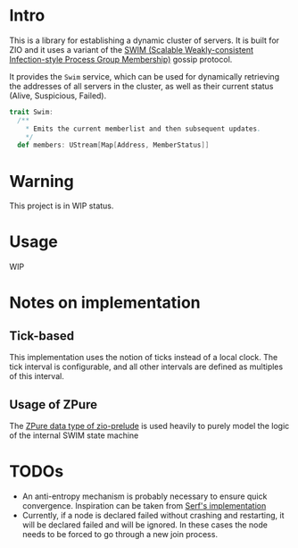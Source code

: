 # Intro

This is a library for establishing a dynamic cluster of servers. It is built for ZIO and it uses a variant of the [SWIM (Scalable Weakly-consistent Infection-style Process Group Membership)](https://www.cs.cornell.edu/projects/Quicksilver/public_pdfs/SWIM.pdf) gossip protocol.

It provides the `Swim` service, which can be used for dynamically retrieving the addresses of all servers in the cluster, as well as their current status (Alive, Suspicious, Failed).

```scala
trait Swim:
  /**
    * Emits the current memberlist and then subsequent updates.
    */
  def members: UStream[Map[Address, MemberStatus]]
```

# Warning

This project is in WIP status.

# Usage

WIP

# Notes on implementation

## Tick-based

This implementation uses the notion of ticks instead of a local clock. The tick interval is configurable, and all other intervals are defined as multiples of this interval.

## Usage of ZPure

The [ZPure data type of zio-prelude](https://zio.dev/zio-prelude/zpure/) is used heavily to purely model the logic of the internal SWIM state machine

# TODOs

* An anti-entropy mechanism is probably necessary to ensure quick convergence. Inspiration can be taken from [Serf's implementation](https://github.com/hashicorp/serf/blob/master/docs/internals/gossip.html.markdown#swim-modifications)
* Currently, if a node is declared failed without crashing and restarting, it will be declared failed and will be ignored. In these cases the node needs to be forced to go through a new join process.